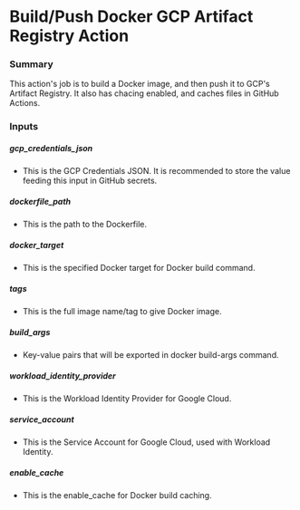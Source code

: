 # Build/Push Docker GCP Artifact Registry Action

### Summary

This action's job is to build a Docker image, and then push it to GCP's Artifact Registry. It also has chacing enabled, and caches files in GitHub Actions.

### Inputs

##### gcp_credentials_json

- This is the GCP Credentials JSON. It is recommended to store the value feeding this input in GitHub secrets.

##### dockerfile_path

- This is the path to the Dockerfile.

##### docker_target

- This is the specified Docker target for Docker build command.

##### tags

- This is the full image name/tag to give Docker image.

##### build_args

- Key-value pairs that will be exported in docker build-args command.

##### workload_identity_provider

- This is the Workload Identity Provider for Google Cloud.

##### service_account

- This is the Service Account for Google Cloud, used with Workload Identity.

##### enable_cache

- This is the enable_cache for Docker build caching.
